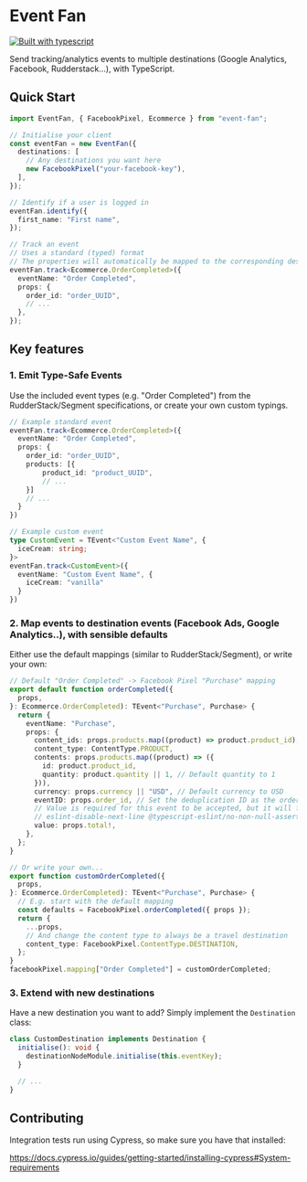 # Event Fan

[![Built with
typescript](https://badgen.net/badge/icon/typescript?icon=typescript&label)](https://www.typescriptlang.org/)

Send tracking/analytics events to multiple destinations (Google Analytics, Facebook, Rudderstack...), with TypeScript.

## Quick Start

```typescript
import EventFan, { FacebookPixel, Ecommerce } from "event-fan";

// Initialise your client
const eventFan = new EventFan({
  destinations: [
    // Any destinations you want here
    new FacebookPixel("your-facebook-key"),
  ],
});

// Identify if a user is logged in
eventFan.identify({
  first_name: "First name",
});

// Track an event
// Uses a standard (typed) format
// The properties will automatically be mapped to the corresponding destination formats
eventFan.track<Ecommerce.OrderCompleted>({
  eventName: "Order Completed",
  props: {
    order_id: "order_UUID",
    // ...
  },
});
```

## Key features

### 1. Emit Type-Safe Events

Use the included event types (e.g. "Order Completed") from the
RudderStack/Segment specifications, or create your own custom typings.

```typescript
// Example standard event
eventFan.track<Ecommerce.OrderCompleted>({
  eventName: "Order Completed",
  props: {
    order_id: "order_UUID",
    products: [{
        product_id: "product_UUID",
        // ...
    }]
    // ...
  }
})

// Example custom event
type CustomEvent = TEvent<"Custom Event Name", {
  iceCream: string;
}>
eventFan.track<CustomEvent>({
  eventName: "Custom Event Name", {
    iceCream: "vanilla"
  }
})

```

### 2. Map events to destination events (Facebook Ads, Google Analytics..), with sensible defaults

Either use the default mappings (similar to RudderStack/Segment), or write your own:

```typescript
// Default "Order Completed" -> Facebook Pixel "Purchase" mapping
export default function orderCompleted({
  props,
}: Ecommerce.OrderCompleted): TEvent<"Purchase", Purchase> {
  return {
    eventName: "Purchase",
    props: {
      content_ids: props.products.map((product) => product.product_id),
      content_type: ContentType.PRODUCT,
      contents: props.products.map((product) => ({
        id: product.product_id,
        quantity: product.quantity || 1, // Default quantity to 1
      })),
      currency: props.currency || "USD", // Default currency to USD
      eventID: props.order_id, // Set the deduplication ID as the order ID
      // Value is required for this event to be accepted, but it will fail silently without
      // eslint-disable-next-line @typescript-eslint/no-non-null-assertion
      value: props.total!,
    },
  };
}

// Or write your own...
export function customOrderCompleted({
  props,
}: Ecommerce.OrderCompleted): TEvent<"Purchase", Purchase> {
  // E.g. start with the default mapping
  const defaults = FacebookPixel.orderCompleted({ props });
  return {
    ...props,
    // And change the content type to always be a travel destination
    content_type: FacebookPixel.ContentType.DESTINATION,
  };
}
facebookPixel.mapping["Order Completed"] = customOrderCompleted;
```

### 3. Extend with new destinations

Have a new destination you want to add? Simply implement the `Destination` class:

```typescript
class CustomDestination implements Destination {
  initialise(): void {
    destinationNodeModule.initialise(this.eventKey);
  }

  // ...
}
```

## Contributing

Integration tests run using Cypress, so make sure you have that installed:

https://docs.cypress.io/guides/getting-started/installing-cypress#System-requirements
